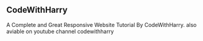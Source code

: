## CodeWithHarry
 A Complete and Great Responsive Website Tutorial By CodeWithHarry.
 also aviable on youtube channel codewithharry
